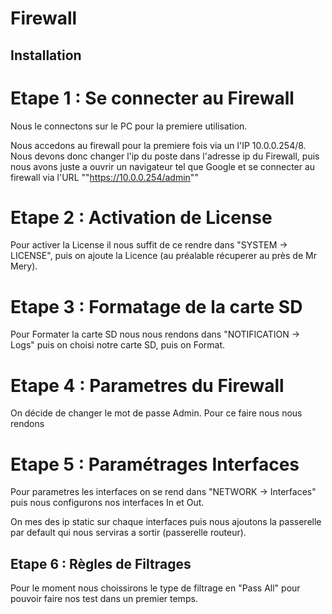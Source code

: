 # **Firewall**

## Installation

# Etape 1 : Se connecter au Firewall

Nous le connectons sur le PC pour la premiere utilisation.

Nous accedons au firewall pour la premiere fois via un l'IP 10.0.0.254/8.
Nous devons donc changer l'ip du poste dans l'adresse ip du Firewall, puis nous avons juste a ouvrir un navigateur tel que Google et se connecter au firewall via l'URL ""https://10.0.0.254/admin""

# Etape 2 : Activation de License 

Pour activer la License il nous suffit de ce rendre dans "SYSTEM -> LICENSE", puis on ajoute la Licence (au préalable récuperer au près de Mr Mery).

# Etape 3 : Formatage de la carte SD

Pour Formater la carte SD nous nous rendons dans "NOTIFICATION -> Logs" puis on choisi notre carte SD, puis on Format.

# Etape 4 : Parametres du Firewall

On décide de changer le mot de passe Admin.
Pour ce faire nous nous rendons

# Etape 5 : Paramétrages Interfaces

Pour parametres les interfaces on se rend dans "NETWORK -> Interfaces" puis nous configurons nos interfaces In et Out.

On mes des ip static sur chaque interfaces puis nous ajoutons la passerelle par default qui nous serviras a sortir (passerelle routeur).

## Etape 6 : Règles de Filtrages

Pour le moment nous choissirons le type de filtrage en "Pass All" pour pouvoir faire nos test dans un premier temps.